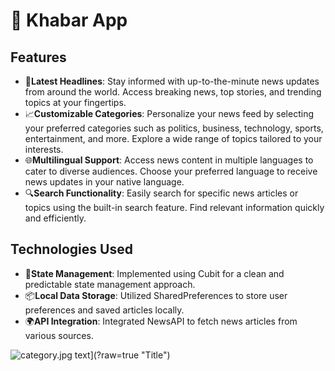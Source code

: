 # 📰 Khabar App

## Features

- 📰**Latest Headlines**: Stay informed with up-to-the-minute news updates from around the world.
Access breaking news, top stories, and trending topics at your fingertips.
- 📈**Customizable Categories**: Personalize your news feed by selecting your preferred categories such as politics, business, technology, sports, entertainment, and more.
Explore a wide range of topics tailored to your interests.
- 🌐**Multilingual Support**: Access news content in multiple languages to cater to diverse audiences.
Choose your preferred language to receive news updates in your native language.
- 🔍**Search Functionality**: Easily search for specific news articles or topics using the built-in search feature.
Find relevant information quickly and efficiently.

## Technologies Used
- 🔧**State Management**: Implemented using Cubit for a clean and predictable state management approach.
- 📦**Local Data Storage**: Utilized SharedPreferences to store user preferences and saved articles locally.
- 🌍**API Integration**: Integrated NewsAPI to fetch news articles from various sources.

![category.jpg](..%2F..%2FDesktop%2Fcategory.jpg) text](?raw=true "Title")
